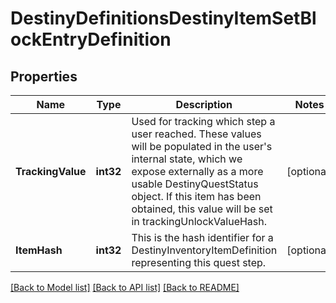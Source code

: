 # DestinyDefinitionsDestinyItemSetBlockEntryDefinition

## Properties
Name | Type | Description | Notes
------------ | ------------- | ------------- | -------------
**TrackingValue** | **int32** | Used for tracking which step a user reached. These values will be populated in the user&#39;s internal state, which we expose externally as a more usable DestinyQuestStatus object. If this item has been obtained, this value will be set in trackingUnlockValueHash. | [optional] 
**ItemHash** | **int32** | This is the hash identifier for a DestinyInventoryItemDefinition representing this quest step. | [optional] 

[[Back to Model list]](../README.md#documentation-for-models) [[Back to API list]](../README.md#documentation-for-api-endpoints) [[Back to README]](../README.md)


